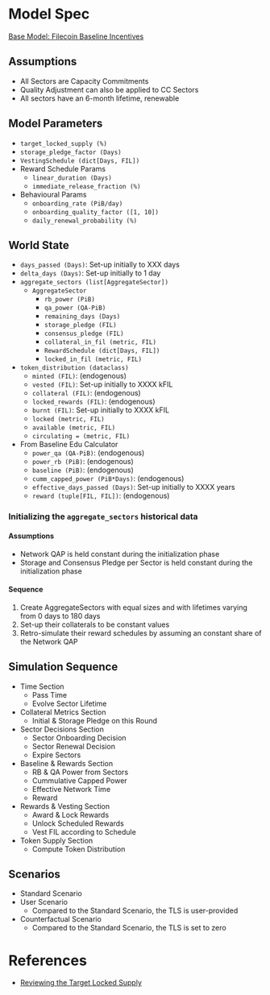 # Model Spec

[Base Model: Filecoin Baseline Incentives](https://github.com/BlockScience/filecoin-baseline-incentives)

## Assumptions

- All Sectors are Capacity Commitments
- Quality Adjustment can also be applied to CC Sectors
- All sectors have an 6-month lifetime, renewable

## Model Parameters

- `target_locked_supply (%)`
- `storage_pledge_factor (Days)`
- `VestingSchedule (dict[Days, FIL])`
- Reward Schedule Params
    - `linear_duration (Days)`
    - `immediate_release_fraction (%)`
- Behavioural Params
    - `onboarding_rate (PiB/day)`
    - `onboarding_quality_factor ([1, 10])`
    - `daily_renewal_probability (%)`

## World State

- `days_passed (Days)`: Set-up initially to XXX days
- `delta_days (Days)`: Set-up initially to 1 day
- `aggregate_sectors (list[AggregateSector])`
    - `AggregateSector`
        - `rb_power (PiB)`
        - `qa_power (QA-PiB)`
        - `remaining_days (Days)`
        - `storage_pledge (FIL)`
        - `consensus_pledge (FIL)`
        - `collateral_in_fil (metric, FIL)`
        - `RewardSchedule (dict[Days, FIL])`
        - `locked_in_fil (metric, FIL)`
- `token_distribution (dataclass)`
    - `minted (FIL)`: (endogenous)
    - `vested (FIL)`: Set-up initially to XXXX kFIL
    - `collateral (FIL)`: (endogenous)
    - `locked_rewards (FIL)`: (endogenous)
    - `burnt (FIL)`: Set-up initially to XXXX kFIL
    - `locked (metric, FIL)`
    - `available (metric, FIL)`
    - `circulating = (metric, FIL)` 
- From Baseline Edu Calculator
    - `power_qa (QA-PiB)`: (endogenous)
    - `power_rb (PiB)`: (endogenous)
    - `baseline (PiB)`: (endogenous)
    - `cumm_capped_power (PiB*Days)`: (endogenous)
    - `effective_days_passed (Days)`: Set-up initially to XXXX years
    - `reward (tuple[FIL, FIL])`: (endogenous)

### Initializing the `aggregate_sectors` historical data


#### Assumptions
- Network QAP is held constant during the initialization phase
- Storage and Consensus Pledge per Sector is held constant during the initialization phase

#### Sequence

1. Create AggregateSectors with equal sizes and with lifetimes varying from 0 days to 180 days
2. Set-up their collaterals to be constant values
3. Retro-simulate their reward schedules by assuming an constant share of the Network QAP 


## Simulation Sequence

- Time Section
    - Pass Time
    - Evolve Sector Lifetime
- Collateral Metrics Section
    - Initial & Storage Pledge on this Round
- Sector Decisions Section
    - Sector Onboarding Decision
    - Sector Renewal Decision
    - Expire Sectors
- Baseline & Rewards Section
    - RB & QA Power from Sectors
    - Cummulative Capped Power
    - Effective Network Time
    - Reward
- Rewards & Vesting Section
    - Award & Lock Rewards
    - Unlock Scheduled Rewards
    - Vest FIL according to Schedule
- Token Supply Section
    - Compute Token Distribution

## Scenarios

- Standard Scenario
- User Scenario
    - Compared to the Standard Scenario, the TLS is user-provided
- Counterfactual Scenario
    - Compared to the Standard Scenario, the TLS is set to zero



# References

- [Reviewing the Target Locked Supply](/90MrWid8QHejWGAju9EaDw)